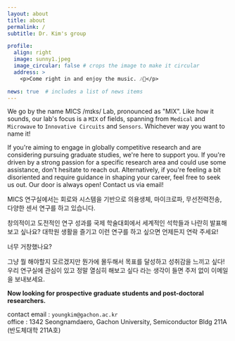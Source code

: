 ```yaml
---
layout: about
title: about
permalink: /
subtitle: Dr. Kim's group

profile:
  align: right
  image: sunny1.jpeg
  image_circular: false # crops the image to make it circular
  address: >
    <p>Come right in and enjoy the music. 🎶🎵</p>

news: true  # includes a list of news items
---
```


We go by the name MICS /mɪks/ Lab, pronounced as "MIX". Like how it sounds, our lab's focus is a `MIX` of fields, spanning from `Medical` and `Microwave` to `Innovative Circuits` and `Sensors`. Whichever way you want to name it!

If you're aiming to engage in globally competitive research and are considering pursuing graduate studies, we're here to support you. If you're driven by a strong passion for a specific research area and could use some assistance, don't hesitate to reach out. Alternatively, if you're feeling a bit disoriented and require guidance in shaping your career, feel free to seek us out. Our door is always open! Contact us via email!

MICS 연구실에서는 회로와 시스템을 기반으로 의용생체, 마이크로파, 무선전력전송, 다양한 센서 연구를 하고 있습니다. 

창의적이고 도전적인 연구 성과를 국제 학술대회에서 세계적인 석학들과 나란히 발표해보고 싶나요? 대학원 생활을 즐기고 이런 연구를 하고 싶으면 언제든지 연락 주세요! 

너무 거창했나요?

그냥 뭘 해야할지 모르겠지만 뭔가에 몰두해서 목표를 달성하고 성취감을 느끼고 싶다! 
우리 연구실에 관심이 있고 정말 열심히 해보고 싶다 라는 생각이 들면 주저 없이 이메일을 보내보세요.

**Now looking for prospective graduate students and post-doctoral researchers.**

contact email : `youngkim@gachon.ac.kr` <br>
office : 1342 Seongnamdaero, Gachon University, Semiconductor Bldg 211A (반도체대학 211A호)
